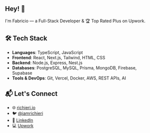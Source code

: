 ## Hey! 👋  
I'm Fabricio — a Full-Stack Developer & 🏆 Top Rated Plus on Upwork.

## 🛠️ Tech Stack  
- **Languages**: TypeScript, JavaScript  
- **Frontend**: React, Next.js, Tailwind, HTML, CSS  
- **Backend**: Node.js, Express, Nest.js  
- **Databases**: PostgreSQL, MySQL, Prisma, MongoDB, Firebase, Supabase  
- **Tools & DevOps**: Git, Vercel, Docker, AWS, REST APIs, AI

## 📬 Let's Connect  
- 🌐 [richieri.io](https://richieri.io)  
- 🐦 [@iamrichieri](https://twitter.com/iamrichieri)  
- 💼 [LinkedIn](https://linkedin.com/in/frichieri)  
- 💻 [Upwork](https://www.upwork.com/freelancers/frichieri)
